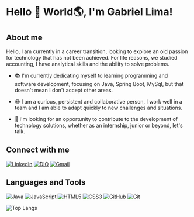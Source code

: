 # Hello 👋 World🌎, I'm Gabriel Lima!

## About me

Hello, I am currently in a career transition, looking to explore an old passion for technology that has not been achieved. For life reasons, we studied accounting, I have analytical skills and the ability to solve problems.

- 📚 I'm currently dedicating myself to learning programming and software development, focusing on Java, Spring Boot, MySql, but that doesn't mean I don't accept other areas.

- 😎 I am a curious, persistent and collaborative person, I work well in a team and I am able to adapt quickly to new challenges and situations.

- 🔭 I'm looking for an opportunity to contribute to the development of technology solutions, whether as an internship, junior or beyond, let's talk.

## Connect with me
[![LinkedIn](https://img.shields.io/badge/LinkedIn-000?style=for-the-badge&logo=linkedin&logoColor=0E76A8)](https://www.linkedin.com/in/gabriellima-m) [![DIO](https://img.shields.io/badge/-DIO-000?style=for-the-badge)](https://www.dio.me/users/Gabriellm_dev) [![Gmail](https://img.shields.io/badge/-EMAIL-000?style=for-the-badge)](gabriellm.dev@gmail.com)

## Languages and Tools

![Java](https://img.shields.io/badge/Java-000?style=for-the-badge&logo=java) ![JavaScript](https://img.shields.io/badge/JavaScript-000?style=for-the-badge&logo=javascript) ![HTML5](https://img.shields.io/badge/HTML5-000?style=for-the-badge&logo=html5) ![CSS3](https://img.shields.io/badge/CSS3-000?style=for-the-badge&logo=css3&logoColor=264CE4) [![GitHub](https://img.shields.io/badge/GitHub-000?style=for-the-badge&logo=github&logoColor=fff)](https://docs.github.com/)
[![Git](https://img.shields.io/badge/Git-000?style=for-the-badge&logo=git&logoColor=fff)](https://git-scm.com/doc)


![Top Langs](https://github-readme-stats-git-masterrstaa-rickstaa.vercel.app/api/top-langs/?username=Gabriellm-dev&layout=compact&bg_color=000&border_color=30A3DC&title_color=E94D5F&text_color=FFF)



<!--
**Gabriellm-dev/gabriellm-dev** is a ✨ _special_ ✨ repository because its `README.md` (this file) appears on your GitHub profile.

Here are some ideas to get you started:

- 🔭 I’m currently working on ...
- 🌱 I’m currently learning ...
- 👯 I’m looking to collaborate on ...
- 🤔 I’m looking for help with ...
- 💬 Ask me about ...
- 📫 How to reach me: ...
- 😄 Pronouns: ...
- ⚡ Fun fact: ...
-->
